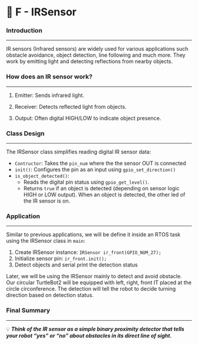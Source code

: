 # 📁 F - IRSensor


### **Introduction**
---
IR sensors (Infrared sensors) are widely used for various applications such obstacle avoidance, object detection, line following and much more. They work by emitting light and detecting reflections from nearby objects.

### How does an IR sensor work?
---

1. Emitter: Sends infrared light.

2. Receiver: Detects reflected light from objects.

3. Output: Often digital HIGH/LOW to indicate object presence.

### Class Design
---
The IRSensor class simplifies reading digital IR sensor data:

- `Contructor`: Takes the `pin_num` where the the sensor OUT is connected
- `init()`: Configures the pin as an input using `gpio_set_direction()`
- `is_object_detected()`:
    - Reads the digital pin status using `gpio_get_level()`.
    - Returns `true` if an object is detected (depending on sensor logic HIGH or LOW output). When an object is detected, the other led of the IR sensor is on.

### Application
---
Similar to previous applications, we will be define it inside an RTOS task using the IRSensor class in `main`:
1. Create IRSensor instance: `IRSensor ir_front(GPIO_NUM_27);`
2. Initialize sensor pin: `ir_front.init();`
3. Detect objects and serial print the detection status

Later, we will be using the IRSensor mainly to detect and avoid obstacle. Our circular TurtleBot2 will be equipped with left, right, front IT placed at the circle circonference. The detection will tell the robot to decide turning direction based on detection status.


### Final Summary
---
💡 **_Think of the IR sensor as a simple binary proximity detector that tells your robot “yes” or “no” about obstacles in its direct line of sight._**